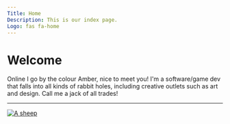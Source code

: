 ```yaml
---
Title: Home
Description: This is our index page.
Logo: fas fa-home
---
```


# Welcome

Online I go by the colour <span class="emphasis">Amber</span>, nice to meet you!
I'm a software/game dev that falls into all kinds of rabbit holes, including creative outlets such as art and design.
Call me a jack of all trades!

---

<!-- <picture>
    <source media="(min-width: 668px)" srcset="image/sheep.jpg">
    <source media="(min-width: 376px)" srcset="image/sheep.jpg?w=667">
    <img src="image/sheep.jpg?w=375" alt="sheep">
</picture> -->
<!-- <div class="embed-container">
    <iframe src="https://www.youtube.com/embed/gCwjLPBqpa0" frameborder="0" allowfullscreen></iframe>
</div> -->
<a href="%base_url%/image/sheep.jpg" target="_blank">
    <picture>
        <source media="(min-width: 668px)" srcset="%base_url%/image/sheep.jpg">
        <img src="%base_url%/image/sheep.jpg&w=667" alt="A sheep">
    </picture>
</a>